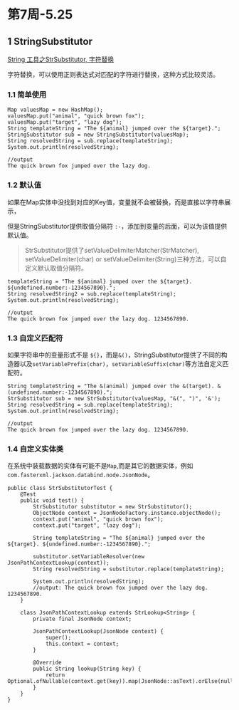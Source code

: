 # 第7周-5.25

## 1 StringSubstitutor

[String 工具之StrSubstitutor, 字符替换](https://blog.csdn.net/zhaoxj_2017/article/details/92839873)

字符替换，可以使用正则表达式对匹配的字符进行替换，这种方式比较灵活。

### 1.1 简单使用

```
Map valuesMap = new HashMap();
valuesMap.put("animal", "quick brown fox");
valuesMap.put("target", "lazy dog");
String templateString = "The ${animal} jumped over the ${target}.";
StringSubstitutor sub = new StringSubstitutor(valuesMap);
String resolvedString = sub.replace(templateString);
System.out.println(resolvedString);

//output
The quick brown fox jumped over the lazy dog.
```

### 1.2 默认值

如果在Map实体中没找到对应的Key值，变量就不会被替换，而是直接以字符串展示，

但是StringSubstitutor提供取值分隔符 `:-`，添加到变量的后面，可以为该值提供默认值。

>StrSubstitutor提供了setValueDelimiterMatcher(StrMatcher), setValueDelimiter(char) or setValueDelimiter(String)三种方法，可以自定义默认取值分隔符。

```
templateString = "The ${animal} jumped over the ${target}. ${undefined.number:-1234567890}.";
String resolvedString2 = sub.replace(templateString);
System.out.println(resolvedString);

//output
The quick brown fox jumped over the lazy dog. 1234567890.
```

### 1.3 自定义匹配符

如果字符串中的变量形式不是 `${}`，而是`&()`，StringSubstitutor提供了不同的构造器以及`setVariablePrefix(char)`，`setVariableSuffix(char)`等方法自定义匹配符。

```
String templateString = "The &(animal) jumped over the &(target). &(undefined.number:-1234567890).";
StrSubstitutor sub = new StrSubstitutor(valuesMap, "&(", ")", '&');
String resolvedString = sub.replace(templateString);
System.out.println(resolvedString);

//output
The quick brown fox jumped over the lazy dog. 1234567890.
```

### 1.4 自定义实体类

在系统中装载数据的实体有可能不是`Map`,而是其它的数据实体，例如`com.fasterxml.jackson.databind.node.JsonNode`。

```
public class StrSubstitutorTest {
    @Test
    public void test() {
        StrSubstitutor substitutor = new StrSubstitutor();
        ObjectNode context = JsonNodeFactory.instance.objectNode();
        context.put("animal", "quick brown fox");
        context.put("target", "lazy dog");
        
        String templateString = "The ${animal} jumped over the ${target}. ${undefined.number:-1234567890}.";
 
        substitutor.setVariableResolver(new JsonPathContextLookup(context));
        String resolvedString = substitutor.replace(templateString);
        
        System.out.println(resolvedString);
        //output: The quick brown fox jumped over the lazy dog. 1234567890.
    }
 
    class JsonPathContextLookup extends StrLookup<String> {
        private final JsonNode context;
 
        JsonPathContextLookup(JsonNode context) {
            super();
            this.context = context;
        }
 
        @Override
        public String lookup(String key) {
            return Optional.ofNullable(context.get(key)).map(JsonNode::asText).orElse(null);
        }
    }
}
```